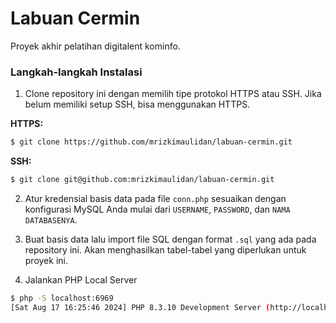 # Labuan Cermin

Proyek akhir pelatihan digitalent kominfo.

### Langkah-langkah Instalasi

1. Clone repository ini dengan memilih tipe protokol HTTPS atau SSH. Jika belum memiliki setup SSH, bisa menggunakan HTTPS.

**HTTPS:**

```bash
$ git clone https://github.com/mrizkimaulidan/labuan-cermin.git
```

**SSH:**

```bash
$ git clone git@github.com:mrizkimaulidan/labuan-cermin.git
```

2. Atur kredensial basis data pada file `conn.php` sesuaikan dengan konfigurasi MySQL Anda mulai dari `USERNAME`, `PASSWORD`, dan `NAMA DATABASENYA`.

3. Buat basis data lalu import file SQL dengan format `.sql` yang ada pada repository ini. Akan menghasilkan tabel-tabel yang diperlukan untuk proyek ini.

4. Jalankan PHP Local Server

```bash
$ php -S localhost:6969
[Sat Aug 17 16:25:46 2024] PHP 8.3.10 Development Server (http://localhost:6969) started
```
